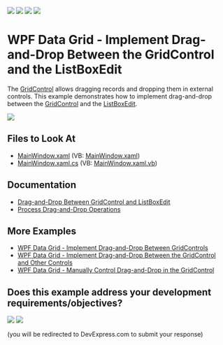 <!-- default badges list -->
![](https://img.shields.io/endpoint?url=https://codecentral.devexpress.com/api/v1/VersionRange/128651364/21.1.5%2B)
[![](https://img.shields.io/badge/Open_in_DevExpress_Support_Center-FF7200?style=flat-square&logo=DevExpress&logoColor=white)](https://supportcenter.devexpress.com/ticket/details/T566433)
[![](https://img.shields.io/badge/📖_How_to_use_DevExpress_Examples-e9f6fc?style=flat-square)](https://docs.devexpress.com/GeneralInformation/403183)
[![](https://img.shields.io/badge/💬_Leave_Feedback-feecdd?style=flat-square)](#does-this-example-address-your-development-requirementsobjectives)
<!-- default badges end -->

# WPF Data Grid - Implement Drag-and-Drop Between the GridControl and the ListBoxEdit

The [GridControl](http://docs.devexpress.com/WPF/DevExpress.Xpf.Grid.GridControl) allows dragging records and dropping them in external controls. This example demonstrates how to implement drag-and-drop between the [GridControl](http://docs.devexpress.com/WPF/DevExpress.Xpf.Grid.GridControl) and the [ListBoxEdit](http://docs.devexpress.com/WPF/DevExpress.Xpf.Editors.ListBoxEdit).

![](http://docs.devexpress.com/WPF/images/dragdropbetweengridcontrolandlistbox130989.gif)

<!-- default file list -->

## Files to Look At

* [MainWindow.xaml](./CS/MainWindow.xaml) (VB: [MainWindow.xaml](./VB/MainWindow.xaml))
* [MainWindow.xaml.cs](./CS/MainWindow.xaml.cs) (VB: [MainWindow.xaml.vb](./VB/MainWindow.xaml.vb))

<!-- default file list end -->

## Documentation

* [Drag-and-Drop Between GridControl and ListBoxEdit](http://docs.devexpress.com/WPF/119301/controls-and-libraries/data-grid/drag-and-drop/process-drag-and-drop/drag-and-drop-between-gridcontrol-and-listboxedit)
* [Process Drag-and-Drop Operations](http://docs.devexpress.com/WPF/400431/controls-and-libraries/data-grid/drag-and-drop/process-drag-and-drop-operations)

## More Examples

* [WPF Data Grid - Implement Drag-and-Drop Between GridControls](https://github.com/DevExpress-Examples/how-to-implement-drag-and-drop-between-gridcontrols-t566656)
* [WPF Data Grid - Implement Drag-and-Drop Between the GridControl and Other Controls](https://github.com/DevExpress-Examples/how-to-implement-drag-and-drop-between-the-gridcontrol-and-other-controls-t566741)
* [WPF Data Grid - Manually Control Drag-and-Drop in the GridControl](https://github.com/DevExpress-Examples/how-to-manually-control-drag-and-drop-in-the-gridcontrol-e3921)
<!-- feedback -->
## Does this example address your development requirements/objectives?

[<img src="https://www.devexpress.com/support/examples/i/yes-button.svg"/>](https://www.devexpress.com/support/examples/survey.xml?utm_source=github&utm_campaign=how-to-implement-drag-and-drop-between-the-gridcontrol-and-the-listboxedit-t566433&~~~was_helpful=yes) [<img src="https://www.devexpress.com/support/examples/i/no-button.svg"/>](https://www.devexpress.com/support/examples/survey.xml?utm_source=github&utm_campaign=how-to-implement-drag-and-drop-between-the-gridcontrol-and-the-listboxedit-t566433&~~~was_helpful=no)

(you will be redirected to DevExpress.com to submit your response)
<!-- feedback end -->

